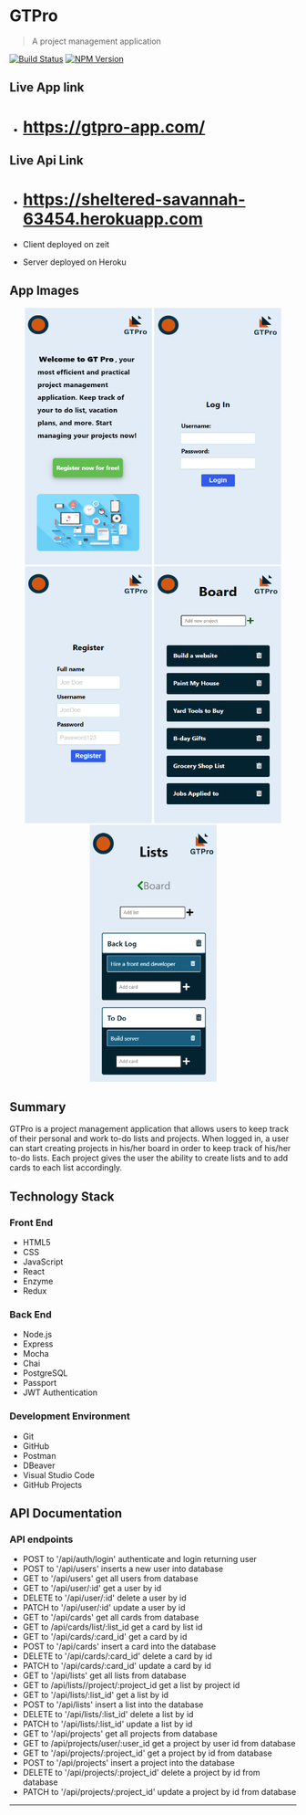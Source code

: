 # GTPro

> A project management application

[![Build Status][travis-image]][travis-url]
[![NPM Version][npm-image]][npm-url]

## Live App link

- # https://gtpro-app.com/

## Live Api Link

- # https://sheltered-savannah-63454.herokuapp.com

- Client deployed on zeit
- Server deployed on Heroku

## App Images

<p align="center">
  <img width="223" height="450" src="assets/landing-page.png">
  <img width="223" height="450" src="assets/login-page.png">
  <img width="223" height="450" src="assets/registration-page.png">
  <img width="223" height="450" src="assets/user-dashboard.png">
  <img width="223" height="450" src="assets/project-lists-and-cards.png">
</p>

## Summary

GTPro is a project management application that allows users to keep track of their personal and work to-do lists and projects. When logged in, a user can start creating projects in his/her board in order to keep track of his/her to-do lists. Each project gives the user the ability to create lists and to add cards to each list accordingly.

## Technology Stack

### Front End

- HTML5
- CSS
- JavaScript
- React
- Enzyme
- Redux

### Back End

- Node.js
- Express
- Mocha
- Chai
- PostgreSQL
- Passport
- JWT Authentication

### Development Environment

- Git
- GitHub
- Postman
- DBeaver
- Visual Studio Code
- GitHub Projects

## API Documentation

### API endpoints

- POST to '/api/auth/login' authenticate and login returning user
- POST to '/api/users' inserts a new user into database
- GET to '/api/users' get all users from database
- GET to '/api/user/:id' get a user by id
- DELETE to '/api/user/:id' delete a user by id
- PATCH to '/api/user/:id' update a user by id
- GET to '/api/cards' get all cards from database
- GET to /api/cards/list/:list_id get a card by list id
- GET to '/api/cards/:card_id' get a card by id
- POST to '/api/cards' insert a card into the database
- DELETE to '/api/cards/:card_id' delete a card by id
- PATCH to '/api/cards/:card_id' update a card by id
- GET to '/api/lists' get all lists from database
- GET to /api/lists//project/:project_id get a list by project id
- GET to '/api/lists/:list_id' get a list by id
- POST to '/api/lists' insert a list into the database
- DELETE to '/api/lists/:list_id' delete a list by id
- PATCH to '/api/lists/:list_id' update a list by id
- GET to '/api/projects' get all projects from database
- GET to /api/projects/user/:user_id get a project by user id from database
- GET to '/api/projects/:project_id' get a project by id from database
- POST to '/api/projects' insert a project into the database
- DELETE to '/api/projects/:project_id' delete a project by id from database
- PATCH to '/api/projects/:project_id' update a project by id from database

<!-- Markdown link & img dfn's -->

[npm-image]: https://img.shields.io/npm/v/datadog-metrics.svg?style=flat-square
[npm-url]: https://npmjs.org/package/datadog-metrics
[travis-image]: https://img.shields.io/travis/dbader/node-datadog-metrics/master.svg?style=flat-square
[travis-url]: https://travis-ci.org/dbader/node-datadog-metrics

---
